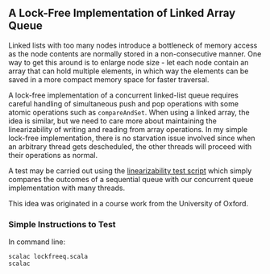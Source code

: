 ## A Lock-Free Implementation of Linked Array Queue

Linked lists with too many nodes introduce a bottleneck of memory access as the node contents are normally stored in a  non-consecutive manner. One way to get this around is to enlarge node size - let each node contain an array that can hold multiple elements, in which way the elements can be saved in a more compact memory space for faster traversal. 

A lock-free implementation of a concurrent linked-list queue requires careful handling of simultaneous push and pop operations with some atomic operations such as `compareAndSet`. When using a linked array, the idea is similar, but we need to care more about maintaining the linearizability of writing and reading from array operations. In my simple lock-free implementation, there is no starvation issue involved since when an arbitrary thread gets descheduled, the other threads will proceed with their operations as normal. 

A test may be carried out using the [linearizability test script](./test.scala) which simply compares the outcomes of a sequential queue with our concurrent queue implementation with many threads. 

This idea was originated in a course work from the University of Oxford. 

### Simple Instructions to Test

In command line:
```
scalac lockfreeq.scala
scalac 
```